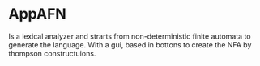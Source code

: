 # AppAFN
Is a lexical analyzer and strarts from non-deterministic finite automata to generate the language. With a gui, based in bottons to create the NFA by thompson constructuions.
